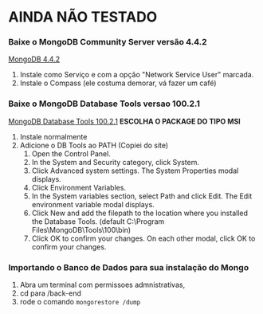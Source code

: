 # AINDA NÃO TESTADO

### Baixe o MongoDB Community Server versão 4.4.2
[MongoDB 4.4.2](https://www.mongodb.com/try/download/community)


1. Instale como Serviço e com a opção "Network Service User" marcada.
2. Instale o Compass (ele costuma demorar, vá fazer um café)

### Baixe o MongoDB Database Tools versao 100.2.1 
[MongoDB Database Tools 100.2.1](https://www.mongodb.com/try/download/database-tools?tck=docs_databasetools) **ESCOLHA O PACKAGE DO TIPO MSI**

1. Instale normalmente
2. Adicione o DB Tools ao PATH (Copiei do site)
    1. Open the Control Panel.
    2. In the System and Security category, click System.
    3. Click Advanced system settings. The System Properties modal displays.
    4. Click Environment Variables.
    5. In the System variables section, select Path and click Edit. The Edit environment variable modal displays.
    6. Click New and add the filepath to the location where you installed the Database Tools.
    (default C:\Program Files\MongoDB\Tools\100\bin)
    7. Click OK to confirm your changes. On each other modal, click OK to confirm your changes.


### Importando o Banco de Dados para sua instalação do Mongo

1. Abra um terminal com permissoes admnistrativas,
2. cd para /back-end
3. rode o comando ```mongorestore /dump```
